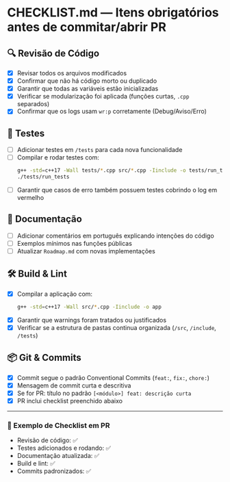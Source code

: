 # CHECKLIST.md — Itens obrigatórios antes de commitar/abrir PR

## 🔍 Revisão de Código
- [x] Revisar todos os arquivos modificados
- [x] Confirmar que não há código morto ou duplicado
- [x] Garantir que todas as variáveis estão inicializadas
- [x] Verificar se modularização foi aplicada (funções curtas, `.cpp` separados)
- [x] Confirmar que os logs usam `wr:p` corretamente (Debug/Aviso/Erro)

## 🧪 Testes
- [ ] Adicionar testes em `/tests` para cada nova funcionalidade
- [ ] Compilar e rodar testes com:
  ```sh
  g++ -std=c++17 -Wall tests/*.cpp src/*.cpp -Iinclude -o tests/run_tests
  ./tests/run_tests
  ```
- [ ] Garantir que casos de erro também possuem testes cobrindo o log em vermelho

## 📑 Documentação
- [ ] Adicionar comentários em português explicando intenções do código
- [ ] Exemplos mínimos nas funções públicas
- [ ] Atualizar `Roadmap.md` com novas implementações

## 🛠️ Build & Lint
- [x] Compilar a aplicação com:
  ```sh
  g++ -std=c++17 -Wall src/*.cpp -Iinclude -o app
  ```
- [x] Garantir que warnings foram tratados ou justificados
- [x] Verificar se a estrutura de pastas continua organizada (`/src`, `/include`, `/tests`)

## 📦 Git & Commits
- [x] Commit segue o padrão Conventional Commits (`feat:`, `fix:`, `chore:`)
- [x] Mensagem de commit curta e descritiva
- [x] Se for PR: título no padrão `[<módulo>] feat: descrição curta`
- [x] PR inclui checklist preenchido abaixo

---

### 📝 Exemplo de Checklist em PR
- Revisão de código: ✅  
- Testes adicionados e rodando: ✅  
- Documentação atualizada: ✅  
- Build e lint: ✅  
- Commits padronizados: ✅  

